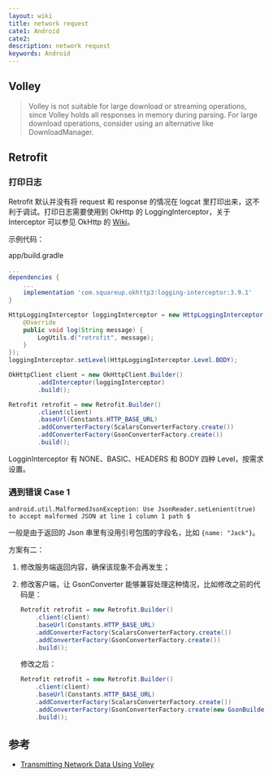 ```yaml
---
layout: wiki
title: network request
cate1: Android
cate2:
description: network request
keywords: Android
---
```


## Volley

> Volley is not suitable for large download or streaming operations, since Volley holds all responses in memory during parsing. For large download operations, consider using an alternative like DownloadManager.

## Retrofit

### 打印日志

Retrofit 默认并没有将 request 和 response 的情况在 logcat 里打印出来，这不利于调试。打印日志需要使用到 OkHttp 的 LoggingInterceptor，关于 Interceptor 可以参见 OkHttp 的 [Wiki](https://github.com/square/okhttp/wiki/Interceptors)。

示例代码：

app/build.gradle

```groovy
...
dependencies {
    ...
    implementation 'com.squareup.okhttp3:logging-interceptor:3.9.1'
}
```

```java
HttpLoggingInterceptor loggingInterceptor = new HttpLoggingInterceptor(new HttpLoggingInterceptor.Logger() {
    @Override
    public void log(String message) {
        LogUtils.d("retrofit", message);
    }
});
loggingInterceptor.setLevel(HttpLoggingInterceptor.Level.BODY);

OkHttpClient client = new OkHttpClient.Builder()
        .addInterceptor(loggingInterceptor)
        .build();

Retrofit retrofit = new Retrofit.Builder()
        .client(client)
        .baseUrl(Constants.HTTP_BASE_URL)
        .addConverterFactory(ScalarsConverterFactory.create())
        .addConverterFactory(GsonConverterFactory.create())
        .build();
```

LogginInterceptor 有 NONE、BASIC、HEADERS 和 BODY 四种 Level，按需求设置。

### 遇到错误 Case 1

```
android.util.MalformedJsonException: Use JsonReader.setLenient(true) to accept malformed JSON at line 1 column 1 path $
```

一般是由于返回的 Json 串里有没用引号包围的字段名，比如 `{name: "Jack"}`。

方案有二：

1. 修改服务端返回内容，确保该现象不会再发生；

2. 修改客户端，让 GsonConverter 能够兼容处理这种情况，比如修改之前的代码是：

    ```java
    Retrofit retrofit = new Retrofit.Builder()
        .client(client)
        .baseUrl(Constants.HTTP_BASE_URL)
        .addConverterFactory(ScalarsConverterFactory.create())
        .addConverterFactory(GsonConverterFactory.create())
        .build();
    ```

    修改之后：

    ```java
    Retrofit retrofit = new Retrofit.Builder()
        .client(client)
        .baseUrl(Constants.HTTP_BASE_URL)
        .addConverterFactory(ScalarsConverterFactory.create())
        .addConverterFactory(GsonConverterFactory.create(new GsonBuilder().setLenient().create()))
        .build();
    ```

## 参考

* [Transmitting Network Data Using Volley](https://developer.android.com/training/volley/index.html)
